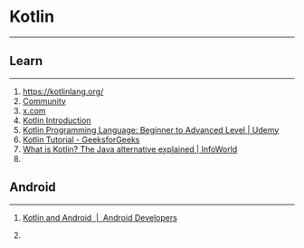 # Kotlin

---

## Learn

---

1. https://kotlinlang.org/
2. [Community](https://kotlinlang.org/community/)
3. [x.com](https://x.com/kotlin)
4. [Kotlin Introduction](https://www.w3schools.com/kotlin/kotlin_intro.php)
5. [Kotlin Programming Language: Beginner to Advanced Level | Udemy](https://www.udemy.com/course/kotlin-programming-language-beginner-to-advanced-level/?utm_source=adwords&utm_medium=udemyads&utm_campaign=Search_DSA_Beta_Prof_la.EN_cc.US&campaigntype=Search&portfolio=USA&language=EN&product=Course&test=&audience=DSA&topic=&priority=Beta&utm_content=deal4584&utm_term=_._ag_162107351033_._ad_696074114829_._kw__._de_c_._dm__._pl__._ti_aud-1738475842996%3Adsa-1677053911088_._li_9051985_._pd__._&matchtype=&gad_source=1&gclid=Cj0KCQjwo8S3BhDeARIsAFRmkONclFHy6avNBUNnlIlz4eGD4dmjeKdhmyJtfkzW3iDr-VGI1Os0YdcaAqYNEALw_wcB&couponCode=NVD20PMUS)
6. [Kotlin Tutorial - GeeksforGeeks](https://www.geeksforgeeks.org/kotlin-programming-language/)
7. [What is Kotlin? The Java alternative explained | InfoWorld](https://www.infoworld.com/article/2256390/what-is-kotlin-the-java-alternative-explained.html)
8. 

## Android

---

1. [Kotlin and Android &nbsp;|&nbsp; Android Developers](https://developer.android.com/kotlin)

2. 
